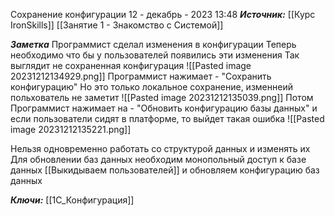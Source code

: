 
Сохранение конфигурации
 12 - декабрь - 2023  13:48 
***Источник:***  [[Курс IronSkills]] [[Занятие 1 - Знакомство с Системой]]

***Заметка*** 
Программист сделал изменения в конфигурации
Теперь необходимо что бы у пользователей появились эти изменения
Так выглядит не сохраненная конфигурация
![[Pasted image 20231212134929.png]]
Программист нажимает - "Сохранить конфигурацию"
Но это только локальное сохранение, изменнеий польхователь не заметит
![[Pasted image 20231212135039.png]]
Потом Программист нажимает на - "Обновить конфигурацию базы данных"
и если пользователи сидят в платформе, то выйдет такая ошибка 
![[Pasted image 20231212135221.png]]

Нельзя одновременно работать со структурой данных и изменять их
Для обновлении баз данных необходим монопольный доступ к базе данных
[[Выкидываем пользователей]] и обновляем конфигурацию баз данных 


***Ключи:*** [[1С_Конфигурация]]
